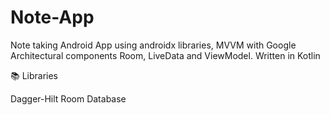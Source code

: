 # Note-App

Note taking Android App using androidx libraries, MVVM with Google Architectural components Room, LiveData and ViewModel. Written in Kotlin

📚 Libraries

Dagger-Hilt
Room Database
